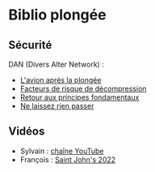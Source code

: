 # Biblio plongée

## Sécurité

DAN (Divers Alter Network) :

- [L'avion après la plongée](https://alertdiver.eu/fr_FR/articles/l-avion-apres-la-plongee-enfin-les-faits-et-non-uniquement-la-theorie)
- [Facteurs de risque de décompression](https://alertdiver.eu/fr_FR/articles/identification-des-facteurs-de-risque-de-decompression)
- [Retour aux principes fondamentaux](https://alertdiver.eu/fr_FR/articles/retour-aux-principes-fondamentaux)
- [Ne laissez rien passer](https://alertdiver.eu/fr_FR/articles/ne-laissez-rien-passer)

## Vidéos

- Sylvain : [chaîne YouTube](https://www.youtube.com/@sylvainthewildlifejunky5949/videos)
- François : [Saint John's 2022](https://www.youtube.com/watch?v=d4u5ysWJAGU)
